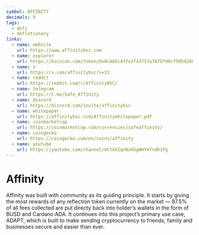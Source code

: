 ```yaml
---
symbol: AFFINITY
decimals: 9
tags:
  - defi
  - deflationary
links:
  - name: website
    url: https://www.affinitybsc.com
  - name: explorer
    url: https://bscscan.com/token/0x0cAE6c43fe2f43757a767Df90cf5054280110F3e
  - name: x
    url: https://x.com/affinitybsc?s=21
  - name: reddit
    url: https://reddit.com/r/AffinityBSC/
  - name: telegram
    url: https://t.me/Safe_Affinity
  - name: discord
    url: https://discord.com/invite/affinitybsc
  - name: whitepaper
    url: https://affinitybsc.com/Affinitywhitepaper.pdf
  - name: coinmarketcap
    url: https://coinmarketcap.com/currencies/safeaffinity/
  - name: coingecko
    url: https://coingecko.com/en/coins/affinity
  - name: youtube
    url: https://youtube.com/channel/UCtbkIqnNuKbgWHYH7ndb1Pg
---
```


# Affinity

Affinity was built with community as its guiding principle. It starts by giving the most rewards of any reflection token currently on the market — 87.5% of all fees collected are put directy back into holder’s wallets in the form of BUSD and Cardano ADA. It continues into this project’s primary use case, ADAPT, which is built to make sending cryptocurrency to friends, family and businesses secure and easier than ever.
